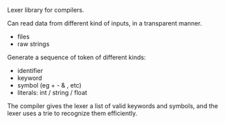 
Lexer library for compilers.  

Can read data from different kind of inputs, in a transparent manner.
- files
- raw strings

Generate a sequence of token of different kinds:
- identifier
- keyword
- symbol (eg + - & , etc)
- literals: int / string / float

The compiler gives the lexer a list of valid keywords and symbols, and the lexer uses a trie to recognize them efficiently.
